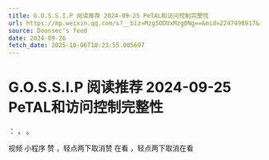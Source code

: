 ```yaml
---
title: G.O.S.S.I.P 阅读推荐 2024-09-25 PeTAL和访问控制完整性
url: https://mp.weixin.qq.com/s?__biz=Mzg5ODUxMzg0Ng==&mid=2247498917&idx=1&sn=235eaa4c23a4c37180c0428057c5f9df
source: Doonsec's feed
date: 2024-09-26
fetch_date: 2025-10-06T18:23:55.005697
---
```


# G.O.S.S.I.P 阅读推荐 2024-09-25 PeTAL和访问控制完整性

：
，
。

视频
小程序
赞
，轻点两下取消赞
在看
，轻点两下取消在看